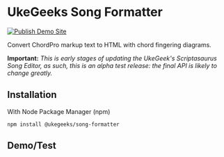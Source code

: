 # UkeGeeks Song Formatter

[![Publish Demo Site](https://github.com/buzcarter/song-formatter/actions/workflows/publishDemo.yml/badge.svg)](https://github.com/buzcarter/song-formatter/actions/workflows/publishDemo.yml)

Convert ChordPro markup text to HTML with chord fingering diagrams.

**Important:** *This is early stages of updating the UkeGeek's Scriptasaurus Song Editor, as such,
this is an alpha test release: the final API is likely to change greatly.*

## Installation

With Node Package Manager (npm)

```
npm install @ukegeeks/song-formatter
```

## Demo/Test
